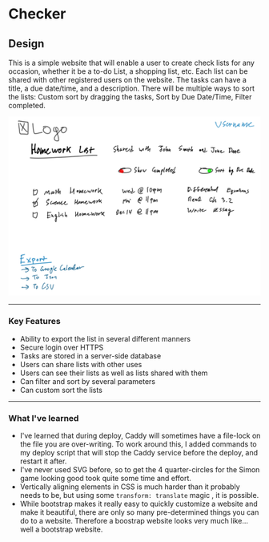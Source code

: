 # Checker
## Design
This is a simple website that will enable a user to create check lists for any occasion, whether it be a to-do List, a shopping list, etc. Each list can be shared with other registered users on the website. The tasks can have a title, a due date/time, and a description. There will be multiple ways to sort the lists: Custom sort by dragging the tasks, Sort by Due Date/Time, Filter completed. 


<img src="./screenshot.png" width="800" alt="Mock Design">

---
### Key Features
- Ability to export the list in several different manners
- Secure login over HTTPS
- Tasks are stored in a server-side database
- Users can share lists with other uses
- Users can see their lists as well as lists shared with them
- Can filter and sort by several parameters
- Can custom sort the lists

---

### What I've learned
- I've learned that during deploy, Caddy will sometimes have a file-lock on the file you are over-writing. To work around this, I added commands to my deploy script that will stop the Caddy service before the deploy, and restart it after.
- I've never used SVG before, so to get the 4 quarter-circles for the Simon game looking good took quite some time and effort.
- Vertically aligning elements in CSS is much harder than it probably needs to be, but using some `transform: translate` magic , it is possible.
- While bootstrap makes it really easy to quickly customize a website and make it beautiful, there are only so many pre-determined things you can do to a website. Therefore a boostrap website looks very much like... well a bootstrap website.
